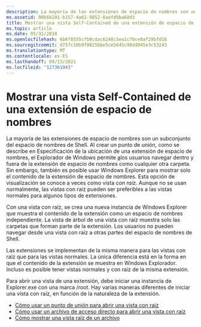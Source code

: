 ```yaml
---
description: La mayoría de las extensiones de espacio de nombres son un subconjunto del espacio de nombres de Shell.
ms.assetid: 00b6b281-b157-4a61-9852-8aafd9ba68d3
title: Mostrar una vista Self-Contained de una extensión de espacio de nombres
ms.topic: article
ms.date: 05/31/2018
ms.openlocfilehash: 6b6f8555cfb8cdac6248c5ea1c70ce8af29bfd16
ms.sourcegitcommit: d75fc10b9f0825bbe5ce5045c90d4045e3c53243
ms.translationtype: MT
ms.contentlocale: es-ES
ms.lasthandoff: 09/13/2021
ms.locfileid: "127361043"
---
```

# <a name="displaying-a-self-contained-view-of-a-namespace-extension"></a>Mostrar una vista Self-Contained de una extensión de espacio de nombres

La mayoría de las extensiones de espacio de nombres son un subconjunto del espacio de nombres de Shell. Al crear un punto de unión, como se describe en Especificación de la ubicación de una extensión de espacio de nombres, el Explorador de Windows permite [a](nse-junction.md)los usuarios navegar dentro y fuera de la extensión de espacio de nombres como cualquier otra carpeta. Sin embargo, también es posible usar Windows Explorer para mostrar solo el contenido de la extensión de espacio de nombres. Esta opción de visualización se conoce a veces como vista *con raíz.* Aunque no se usan normalmente, las vistas con raíz pueden ser preferibles a las vistas normales para algunos tipos de extensiones.

Con una vista con raíz, se crea una nueva instancia de Windows Explorer que muestra el contenido de la extensión como un espacio de nombres independiente. La vista de árbol de una vista con raíz muestra solo las carpetas que forman parte de la extensión. Los usuarios no pueden navegar desde una vista con raíz a otras partes del espacio de nombres de Shell.

Las extensiones se implementan de la misma manera para las vistas con raíz que para las vistas normales. La única diferencia está en la forma en que el contenido de la extensión se muestra en Windows Explorador. Incluso es posible tener vistas normales y con raíz de la misma extensión.

Para abrir una vista de una extensión, debe iniciar una instancia de Explorer.exe con una marca /root. Hay varias maneras diferentes de iniciar una vista con raíz, en función de la naturaleza de la extensión.

-   [Cómo usar un punto de unión para abrir una vista con raíz](how-to-use-a-junction-point-to-open-a-rooted-view.md)
-   [Cómo usar un archivo de acceso directo para abrir una vista con raíz](how-to-use-a-shortcut-file-to-open-a-rooted-view.md)
-   [Cómo mostrar una vista raíz de un archivo](how-to-display-a-rooted-view-of-a-file.md)

 

 



